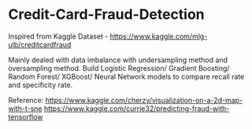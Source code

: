 # Credit-Card-Fraud-Detection
Inspired from Kaggle Dataset - https://www.kaggle.com/mlg-ulb/creditcardfraud

Mainly dealed with data imbalance with undersampling method and oversampling method.
Build Logistic Regression/ Gradient Boosting/ Random Forest/ XGBoost/ Neural Network models to compare recall rate and specificity rate.

Reference:
https://www.kaggle.com/cherzy/visualization-on-a-2d-map-with-t-sne
https://www.kaggle.com/currie32/predicting-fraud-with-tensorflow
